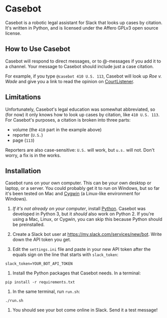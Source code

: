 # Casebot

Casebot is a robotic legal assistant for Slack that looks up cases by citation. It's written in Python, and is licensed under the Affero GPLv3 open source license.

## How to Use Casebot

Casebot will respond to direct messages, or to @-messages if you add it to a channel. Your message to Casebot should include just a case citation.

For example, if you type `@casebot 410 U.S. 113`, Casebot will look up *Roe v. Wade* and give you a link to read the opinion on [CourtListener](https://www.courtlistener.com/).

## Limitations

Unfortunately, Casebot's legal education
was somewhat abbreviated, so (for now) it only knows how to look up cases by citation, like `410 U.S. 113`. For Casebot's purposes, a citation is broken into three parts:

* volume (the `410` part in the example above)
* reporter (`U.S.`)
* page (`113`)

Reporters are also case-sensitive: `U.S.` will work, but `u.s.` will not. Don't worry, a fix is in the works.

## Installation

Casebot runs on your own computer. This can be your own desktop or laptop, or a server. You could probably get it to run on Windows, but so far it's been tested on Mac and [Cygwin](https://cygwin.com/) (a Linux-like environment for Windows).

1. *If it's not already on your computer*, install [Python](https://www.python.org/downloads/). Casebot was developed in Python 3, but it *should* also work on Python 2. If you're using a Mac, Linux, or Cygwin, you can skip this because Python should be preinstalled.

1. Create a Slack bot user at <https://my.slack.com/services/new/bot>. Write down the API token you get.

1. Edit the `settings.ini` file and paste in your new API token after the equals sign on the line that starts with `slack_token`:

  ```
  slack_token=YOUR_BOT_API_TOKEN
  ```

1. Install the Python packages that Casebot needs. In a terminal:

  ```shell
  pip install -r requirements.txt
  ```

1. In the same terminal, run `run.sh`:

  ```shell
  ./run.sh
  ```
1. You should see your bot come online in Slack. Send it a test message!
